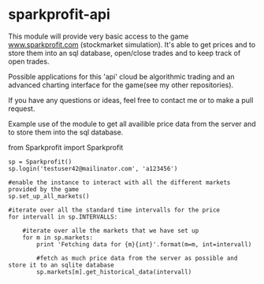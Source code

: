 # sparkprofit-api

 
 This module will provide very basic access to the game www.sparkprofit.com (stockmarket simulation).
 It's able to get prices and to store them into an sql database, open/close trades and to keep track of open trades.

 Possible applications for this 'api' cloud be algorithmic trading and an advanced charting interface for the game(see my other repositories).

 If you have any questions or ideas, feel free to contact me or to make a pull request.

 Example use of the module to get all availible price data from the server and to store them into the sql database.

 from Sparkprofit import Sparkprofit

    sp = Sparkprofit()
    sp.login('testuser42@mailinator.com', 'a123456')

    #enable the instance to interact with all the different markets provided by the game
    sp.set_up_all_markets()

    #iterate over all the standard time intervalls for the price
    for intervall in sp.INTERVALLS:

        #iterate over alle the markets that we have set up
        for m in sp.markets:
            print 'Fetching data for {m}{int}'.format(m=m, int=intervall)
            
            #fetch as much price data from the server as possible and store it to an sqlite database
            sp.markets[m].get_historical_data(intervall)
